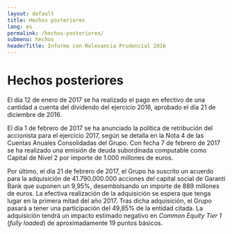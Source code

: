 ```yaml
---
layout: default
title: Hechos posteriores
lang: es
permalink: /hechos-posteriores/
submenu: hechos
headerTitle: Informe con Relevancia Prudencial 2016
---
```


# Hechos posteriores

El día 12 de enero de 2017 se ha realizado el pago en efectivo
de una cantidad a cuenta del dividendo del ejercicio 2016,
aprobado el día 21 de diciembre de 2016.

El día 1 de febrero de 2017 se ha anunciado la política de
retribución del accionista para el ejercicio 2017, según se detalla
en la Nota 4 de las Cuentas Anuales Consolidadas del Grupo.
Con fecha 7 de febrero de 2017 se ha realizado una emisión
de deuda subordinada computable como Capital de Nivel 2
por importe de 1.000 millones de euros.

Por último, el día 21 de febrero de 2017, el Grupo ha suscrito
un acuerdo para la adquisición de 41.790.000.000 acciones
del capital social de Garanti Bank que suponen un 9,95%,
desembolsando un importe de 889 millones de euros. La
efectiva realización de la adquisición se espera que tenga
lugar en la primera mitad del año 2017. Tras dicha adquisición,
el Grupo pasará a tener una participación del 49,85%
de la entidad citada. La adquisición tendrá un impacto
estimado negativo en *Common Equity Tier 1* (*fully loaded*) de
aproximadamente 19 puntos básicos.